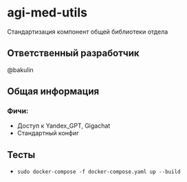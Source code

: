 # agi-med-utils

Стандартизация компонент общей библиотеки отдела

## Ответственный разработчик

@bakulin

## Общая информация

### Фичи: 

- Доступ к Yandex_GPT, Gigachat
- Стандартный конфиг

## Тесты

- `sudo docker-compose -f docker-compose.yaml up --build`


